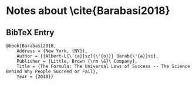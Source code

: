 #	Notes about \cite{Barabasi2018} 


##	BibTeX Entry

	@book{Barabasi2018,
		Address = {New York, {NY}},
		Author = {{Albert-L{\'{a}}szl{\'{o}}} Barab{\'{a}}si},
		Publisher = {Little, Brown {\rm \&}\ Company},
		Title = {The Formula: The Universal Laws of Success -- The Science Behind Why People Succeed or Fail},
		Year = {2018}}
